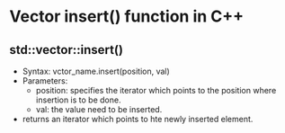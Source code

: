 # Vector insert() function in C++

## std::vector::insert()

- Syntax: vctor_name.insert(position, val)
- Parameters: 
  - position: specifies the iterator which points to the position where insertion is to be done.
  - val: the value need to be inserted.
- returns an iterator which points to hte newly inserted element.